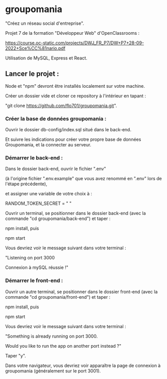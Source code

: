 # groupomania
"Créez un réseau social d'entreprise".

Projet 7 de la formation "Développeur Web" d'OpenClassrooms :

https://course.oc-static.com/projects/DWJ_FR_P7/DW+P7+28-09-2022+Sce%CC%81nario.pdf

Utilisation de MySQL, Express et React.

## Lancer le projet :
Node et "npm" devront être installés localement sur votre machine.

Créer un dossier vide et cloner ce repository à l'intérieur en tapant : 

"git clone https://github.com/flo701/groupomania.git".

### Créer la base de données groupomania :
Ouvrir le dossier db-config/index.sql situé dans le back-end. 

Et suivre les indications pour créer votre propre base de données Groupomania, et la connecter au serveur.

### Démarrer le back-end :
Dans le dossier back-end, ouvrir le fichier ".env" 

(à l'origine fichier ".env.example" que vous avez renommé en ".env" lors de l'étape précédente),

et assigner une variable de votre choix à :

RANDOM_TOKEN_SECRET = " "

Ouvrir un terminal, se positionner dans le dossier back-end (avec la commande "cd groupomania/back-end") et taper :

npm install, puis

npm start

Vous devriez voir le message suivant dans votre terminal : 

"Listening on port 3000

Connexion à mySQL réussie !"

### Démarrer le front-end :
Ouvrir un autre terminal, se positionner dans le dossier front-end (avec la commande "cd groupomania/front-end") et taper :

npm install, puis

npm start

Vous devriez voir le message suivant dans votre terminal : 

"Something is already running on port 3000.

Would you like to run the app on another port instead ?"

Taper "y". 

Dans votre navigateur, vous devriez voir apparaître la page de connexion à groupomania (généralement sur le port 3001).




